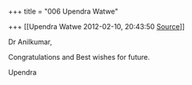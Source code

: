 +++
title = "006 Upendra Watwe"

+++
[[Upendra Watwe	2012-02-10, 20:43:50 [Source](https://groups.google.com/g/samskrita/c/8ZPI0eF0CI4)]]



Dr Anilkumar,



Congratulations and Best wishes for future.

Upendra

